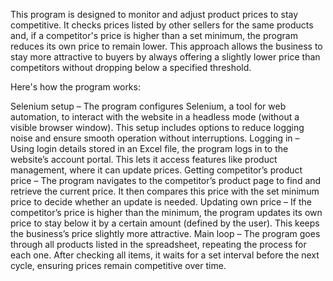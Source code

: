 This program is designed to monitor and adjust product prices to stay competitive. 
It checks prices listed by other sellers for the same products and, if a competitor's price is higher than a set minimum, the program reduces its own price to remain lower. 
This approach allows the business to stay more attractive to buyers by always offering a slightly lower price than competitors without dropping below a specified threshold.

Here's how the program works:

Selenium setup – The program configures Selenium, a tool for web automation, to interact with the website in a headless mode (without a visible browser window). This setup includes options to reduce logging noise and ensure smooth operation without interruptions.
Logging in – Using login details stored in an Excel file, the program logs in to the website’s account portal. This lets it access features like product management, where it can update prices.
Getting competitor’s product price – The program navigates to the competitor’s product page to find and retrieve the current price. It then compares this price with the set minimum price to decide whether an update is needed.
Updating own price – If the competitor’s price is higher than the minimum, the program updates its own price to stay below it by a certain amount (defined by the user). This keeps the business’s price slightly more attractive.
Main loop – The program goes through all products listed in the spreadsheet, repeating the process for each one. After checking all items, it waits for a set interval before the next cycle, ensuring prices remain competitive over time.
